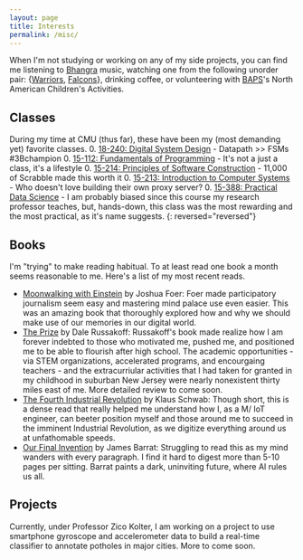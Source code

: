 ```yaml
---
layout: page
title: Interests
permalink: /misc/
---
```


When I'm not studying or working on any of my side projects, you can find me listening to [Bhangra] music, watching one from the following unorder pair: {[Warriors], [Falcons]}, drinking coffee, or volunteering with [BAPS]'s North American Children's Activities.

[Bhangra]: https://open.spotify.com/user/22hduc4qv55hxsvzazraxxfki/playlist/5O1CoGLu8lbsgtLPpus0QK
[Warriors]: http://www.nba.com/warriors
[Falcons]: http://www.atlantafalcons.com
[BAPS]: http://www.baps.org


## Classes
During my time at CMU (thus far), these have been my (most demanding yet) favorite classes.
0. [18-240: Digital System Design] - Datapath >> FSMs #3Bchampion
0. [15-112: Fundamentals of Programming] - It's not a just a class, it's a lifestyle
0. [15-214: Principles of Software Construction] - 11,000 of Scrabble made this worth it
0. [15-213: Introduction to Computer Systems] - Who doesn't love building their own proxy server?
0. [15-388: Practical Data Science] - I am probably biased since this course my research professor teaches, but, hands-down, this class was the most rewarding and the most practical, as it's name suggests.
{: reversed="reversed"}


## Books
I'm "trying" to make reading habitual. To at least read one book a month seems reasonable to me. Here's a list of my most recent reads.
* [Moonwalking with Einstein] by Joshua Foer: Foer made participatory journalism seem easy and mastering mind palace use even easier. This was an amazing book that thoroughly explored how and why we should make use of our memories in our digital world. <br />
* [The Prize] by Dale Russakoff: Russakoff's book made realize how I am forever indebted to those who motivated me, pushed me, and positioned me to be able to flourish after high school. The academic opportunities - via STEM organizations, accelerated programs, and encourgaing teachers - and the extracurriular activities that I had taken for granted in my childhood in suburban New Jersey were nearly nonexistent thirty miles east of me. More detailed review to come soon. <br />
* [The Fourth Industrial Revolution] by Klaus Schwab: Though short, this is a dense read that really helped me understand how I, as a M/ IoT engineer, can beeter position myself and those around me to succeed in the imminent Industrial Revolution, as we digitize everything around us at unfathomable speeds. <br />
* [Our Final Invention] by James Barrat: Struggling to read this as my mind wanders with every paragraph. I find it hard to digest more than 5-10 pages per sitting. Barrat paints a dark, uninviting future, where AI rules us all.


## Projects
Currently, under Professor Zico Kolter, I am working on a project to use smartphone gyroscope and accelerometer data to build a real-time classifier to annotate potholes in major cities. More to come soon.

[15-388: Practical Data Science]: http://www.datasciencecourse.org
[15-213: Introduction to Computer Systems]: http://www.cs.cmu.edu/~./213/
[15-214: Principles of Software Construction]: https://www.cs.cmu.edu/~ckaestne/15214/s2017/
[18-240: Digital System Design]: https://www.ece.cmu.edu/courses/items/18240.html
[15-112: Fundamentals of Programming]: https://www.cs.cmu.edu/~112/
[Moonwalking with Einstein]: http://joshuafoer.com/moonwalking-with-einstein/
[The Prize]: https://www.theatlantic.com/education/archive/2015/09/the-prize-book-review/406579/
[The Fourth Industrial Revolution]: https://www.weforum.org/about/the-fourth-industrial-revolution-by-klaus-schwab
[Our Final Invention]: http://www.jamesbarrat.com/
